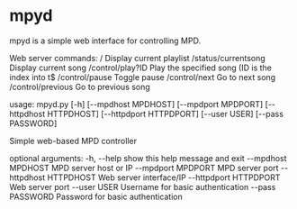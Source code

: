 mpyd
====

mpyd is a simple web interface for controlling MPD.

Web server commands:
/                             Display current playlist
/status/currentsong           Display current song
/control/play?ID              Play the specified song (ID is the index into t$
/control/pause                Toggle pause
/control/next                 Go to next song
/control/previous             Go to previous song

usage: mpyd.py [-h] [--mpdhost MPDHOST] [--mpdport MPDPORT]
               [--httpdhost HTTPDHOST] [--httpdport HTTPDPORT] [--user USER]
               [--pass PASSWORD]

Simple web-based MPD controller

optional arguments:
  -h, --help            show this help message and exit
  --mpdhost MPDHOST     MPD server host or IP
  --mpdport MPDPORT     MPD server port
  --httpdhost HTTPDHOST Web server interface/IP
  --httpdport HTTPDPORT Web server port
  --user USER           Username for basic authentication
  --pass PASSWORD       Password for basic authentication
